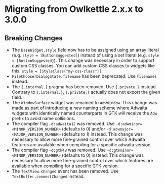 # Migrating from Owlkettle 2.x.x to 3.0.0

## Breaking Changes

- The `BaseWidget.style` field now has to be assigned using an array literal (e.g. `style = [ButtonSuggested]`)
  instead of using a set literal (e.g. `style = {ButtonSuggested}`). This change was necessary in order to support
  custom CSS classes. You can add custom CSS classes to widgets like this: `style = [StyleClass("my-css-class")]`.
- `FileChooserDialogState.filename` has been deprecated. Use `filenames` instead.
- The `{.internal.}` pragma has been removed. Use `{.private.}` instead.
  Contrary to `{.internal.}`, `{.private.}` actually does not export the given field.
- The `WindowSurface` widget was renamed to `AdwWindow`. This change was made as part of introducing a new naming scheme where Adwaita widgets with identically named counterparts in GTK will receive the `Adw` prefix to avoid name collisions.
- The compiler flag `-d:adwaita12` was removed. Use `-d:adwminor=<MINOR_VERSION_NUMBER>` (defaults to 0) and/or `-d:adwmajor=<MAJOR_VERSION_NUMBER>` (defaults to 1) instead. This change was necessary to allow more fine-grained control over which Adwaita features are available when compiling for a specific adwaita version.
- The compiler flag `-d:gtk48` was removed. Use `-d:gtkminor=<MINOR_VERSION_NUMBER>` (defaults to 0) instead. This change was necessary to allow more fine-grained control over which features are available when compiling for a specific GTK version.
- The `TextView.changed` event has been removed. Use `TextBuffer.connectChanged` instead.
